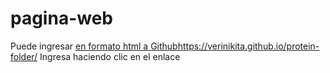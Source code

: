 # pagina-web
Puede ingresar [en formato html a Github](https://verinikita.github.io/protein-folder/)https://verinikita.github.io/protein-folder/
Ingresa haciendo clic en el enlace
